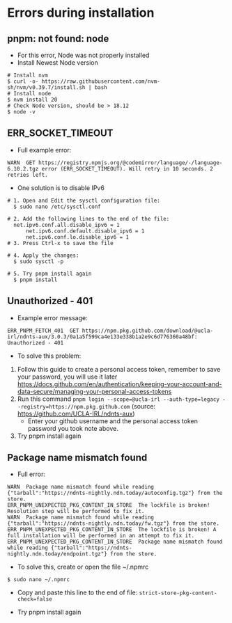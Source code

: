 # Errors during installation 
## pnpm: not found: node
  - For this error, Node was not properly installed
  - Install Newest Node version
  ```
  # Install nvm
  $ curl -o- https://raw.githubusercontent.com/nvm-sh/nvm/v0.39.7/install.sh | bash
  # Install node
  $ nvm install 20
  # Check Node version, should be > 18.12
  $ node -v
  ```

## ERR_SOCKET_TIMEOUT
  - Full example error: 
  
```
WARN  GET https://registry.npmjs.org/@codemirror/language/-/language-6.10.2.tgz error (ERR_SOCKET_TIMEOUT). Will retry in 10 seconds. 2 retries left.
```

  - One solution is to disable IPv6
  ```
  # 1. Open and Edit the sysctl configuration file:
    $ sudo nano /etc/sysctl.conf
  
  # 2. Add the following lines to the end of the file:
  	net.ipv6.conf.all.disable_ipv6 = 1
		net.ipv6.conf.default.disable_ipv6 = 1
		net.ipv6.conf.lo.disable_ipv6 = 1
  # 3. Press Ctrl-x to save the file

  # 4. Apply the changes:
    $ sudo sysctl -p
  
  # 5. Try pnpm install again
    $ pnpm install
  ```

## Unauthorized - 401
  - Example error message:
  ```
  ERR_PNPM_FETCH_401  GET https://npm.pkg.github.com/download/@ucla-irl/ndnts-aux/3.0.3/0a1a5f599ca4e133e338b1a2e9c6d776360a48bf: Unauthorized - 401
  ```

- To solve this problem:
1. Follow this guide to create a personal access token, remember to save your password, you will use it later https://docs.github.com/en/authentication/keeping-your-account-and-data-secure/managing-your-personal-access-tokens
2. Run this command  ```pnpm login --scope=@ucla-irl --auth-type=legacy --registry=https://npm.pkg.github.com``` (source: https://github.com/UCLA-IRL/ndnts-aux)
    - Enter your github username and the personal access token password you took note above.
3. Try pnpm install again
      
## Package name mismatch found
  - Full error:
  ```
  WARN  Package name mismatch found while reading {"tarball":"https://ndnts-nightly.ndn.today/autoconfig.tgz"} from the store.
  ERR_PNPM_UNEXPECTED_PKG_CONTENT_IN_STORE  The lockfile is broken! Resolution step will be performed to fix it.
  WARN  Package name mismatch found while reading {"tarball":"https://ndnts-nightly.ndn.today/fw.tgz"} from the store.
  ERR_PNPM_UNEXPECTED_PKG_CONTENT_IN_STORE  The lockfile is broken! A full installation will be performed in an attempt to fix it.
  ERR_PNPM_UNEXPECTED_PKG_CONTENT_IN_STORE  Package name mismatch found while reading {"tarball":"https://ndnts-nightly.ndn.today/endpoint.tgz"} from the store.
  ```
  - To solve this, create or open the file ~/.npmrc
  ```
  $ sudo nano ~/.npmrc
  ```
  - Copy and paste this line to the end of file:
  ```strict-store-pkg-content-check=false```

  - Try pnpm install again
